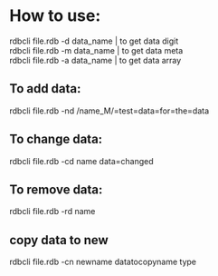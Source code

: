 # How to use:  

  
rdbcli file.rdb -d data_name | to get data digit  
rdbcli file.rdb -m data_name | to get data meta  
rdbcli file.rdb -a data_name | to get data array  
  
## To add data:  
rdbcli file.rdb -nd /name_M/=test=data=for=the=data  
  
## To change data:   
rdbcli file.rdb -cd name data=changed  
  
## To remove data:  
rdbcli file.rdb -rd name

## copy data to new
rdbcli file.rdb -cn newname datatocopyname type
  